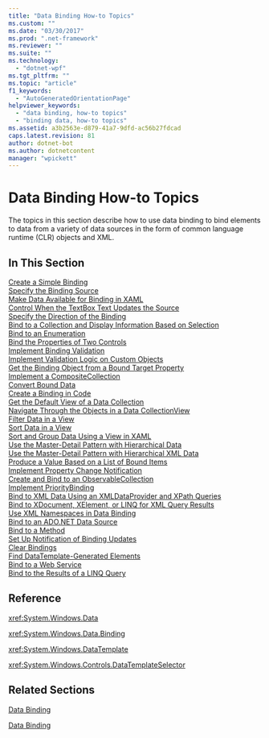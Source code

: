```yaml
---
title: "Data Binding How-to Topics"
ms.custom: ""
ms.date: "03/30/2017"
ms.prod: ".net-framework"
ms.reviewer: ""
ms.suite: ""
ms.technology: 
  - "dotnet-wpf"
ms.tgt_pltfrm: ""
ms.topic: "article"
f1_keywords: 
  - "AutoGeneratedOrientationPage"
helpviewer_keywords: 
  - "data binding, how-to topics"
  - "binding data, how-to topics"
ms.assetid: a3b2563e-d879-41a7-9dfd-ac56b27fdcad
caps.latest.revision: 81
author: dotnet-bot
ms.author: dotnetcontent
manager: "wpickett"
---
```

# Data Binding How-to Topics
The topics in this section describe how to use data binding to bind elements to data from a variety of data sources in the form of common language runtime (CLR) objects and XML.  
  
## In This Section  
 [Create a Simple Binding](../../../../docs/framework/wpf/data/how-to-create-a-simple-binding.md)  
 [Specify the Binding Source](../../../../docs/framework/wpf/data/how-to-specify-the-binding-source.md)  
 [Make Data Available for Binding in XAML](../../../../docs/framework/wpf/data/how-to-make-data-available-for-binding-in-xaml.md)  
 [Control When the TextBox Text Updates the Source](../../../../docs/framework/wpf/data/how-to-control-when-the-textbox-text-updates-the-source.md)  
 [Specify the Direction of the Binding](../../../../docs/framework/wpf/data/how-to-specify-the-direction-of-the-binding.md)  
 [Bind to a Collection and Display Information Based on Selection](../../../../docs/framework/wpf/data/how-to-bind-to-a-collection-and-display-information-based-on-selection.md)  
 [Bind to an Enumeration](../../../../docs/framework/wpf/data/how-to-bind-to-an-enumeration.md)  
 [Bind the Properties of Two Controls](../../../../docs/framework/wpf/data/how-to-bind-the-properties-of-two-controls.md)  
 [Implement Binding Validation](../../../../docs/framework/wpf/data/how-to-implement-binding-validation.md)  
 [Implement Validation Logic on Custom Objects](../../../../docs/framework/wpf/data/how-to-implement-validation-logic-on-custom-objects.md)  
 [Get the Binding Object from a Bound Target Property](../../../../docs/framework/wpf/data/how-to-get-the-binding-object-from-a-bound-target-property.md)  
 [Implement a CompositeCollection](../../../../docs/framework/wpf/data/how-to-implement-a-compositecollection.md)  
 [Convert Bound Data](../../../../docs/framework/wpf/data/how-to-convert-bound-data.md)  
 [Create a Binding in Code](../../../../docs/framework/wpf/data/how-to-create-a-binding-in-code.md)  
 [Get the Default View of a Data Collection](../../../../docs/framework/wpf/data/how-to-get-the-default-view-of-a-data-collection.md)  
 [Navigate Through the Objects in a Data CollectionView](../../../../docs/framework/wpf/data/how-to-navigate-through-the-objects-in-a-data-collectionview.md)  
 [Filter Data in a View](../../../../docs/framework/wpf/data/how-to-filter-data-in-a-view.md)  
 [Sort Data in a View](../../../../docs/framework/wpf/data/how-to-sort-data-in-a-view.md)  
 [Sort and Group Data Using a View in XAML](../../../../docs/framework/wpf/data/how-to-sort-and-group-data-using-a-view-in-xaml.md)  
 [Use the Master-Detail Pattern with Hierarchical Data](../../../../docs/framework/wpf/data/how-to-use-the-master-detail-pattern-with-hierarchical-data.md)  
 [Use the Master-Detail Pattern with Hierarchical XML Data](../../../../docs/framework/wpf/data/how-to-use-the-master-detail-pattern-with-hierarchical-xml-data.md)  
 [Produce a Value Based on a List of Bound Items](../../../../docs/framework/wpf/data/how-to-produce-a-value-based-on-a-list-of-bound-items.md)  
 [Implement Property Change Notification](../../../../docs/framework/wpf/data/how-to-implement-property-change-notification.md)  
 [Create and Bind to an ObservableCollection](../../../../docs/framework/wpf/data/how-to-create-and-bind-to-an-observablecollection.md)  
 [Implement PriorityBinding](../../../../docs/framework/wpf/data/how-to-implement-prioritybinding.md)  
 [Bind to XML Data Using an XMLDataProvider and XPath Queries](../../../../docs/framework/wpf/data/how-to-bind-to-xml-data-using-an-xmldataprovider-and-xpath-queries.md)  
 [Bind to XDocument, XElement, or LINQ for XML Query Results](../../../../docs/framework/wpf/data/how-to-bind-to-xdocument-xelement-or-linq-for-xml-query-results.md)  
 [Use XML Namespaces in Data Binding](../../../../docs/framework/wpf/data/how-to-use-xml-namespaces-in-data-binding.md)  
 [Bind to an ADO.NET Data Source](../../../../docs/framework/wpf/data/how-to-bind-to-an-ado-net-data-source.md)  
 [Bind to a Method](../../../../docs/framework/wpf/data/how-to-bind-to-a-method.md)  
 [Set Up Notification of Binding Updates](../../../../docs/framework/wpf/data/how-to-set-up-notification-of-binding-updates.md)  
 [Clear Bindings](../../../../docs/framework/wpf/data/how-to-clear-bindings.md)  
 [Find DataTemplate-Generated Elements](../../../../docs/framework/wpf/data/how-to-find-datatemplate-generated-elements.md)  
 [Bind to a Web Service](../../../../docs/framework/wpf/data/how-to-bind-to-a-web-service.md)  
 [Bind to the Results of a LINQ Query](../../../../docs/framework/wpf/data/how-to-bind-to-the-results-of-a-linq-query.md)  
  
## Reference  
 <xref:System.Windows.Data>  
  
 <xref:System.Windows.Data.Binding>  
  
 <xref:System.Windows.DataTemplate>  
  
 <xref:System.Windows.Controls.DataTemplateSelector>  
  
## Related Sections  
 [Data Binding](../../../../docs/framework/wpf/data/data-binding-wpf.md)  
  
 [Data Binding](../../../../docs/framework/wpf/advanced/optimizing-performance-data-binding.md)
